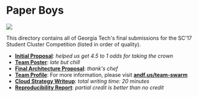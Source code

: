 # Paper Boys
![](https://upload.wikimedia.org/wikipedia/en/1/1e/SouthParkChef.png)

This directory contains all of Georgia Tech's final submissions for the SC'17 Student Cluster Competition (listed in order of quality).
* **[Initial Proposal](2017-submissions/team_swarm_proposal.pdf)**: _helped us get 4.5 to 1 odds for taking the crown_
* **[Team Poster](2017-submissions/team_poster.pdf)**: _late but chill_
* **[Final Architecture Proposal](2017-submissions/final_architecture_proposal.pdf)**: _thank's chef_
* **[Team Profile](2017-submissions/team_profile.md)**: For more information, please visit **[andf.us/team-swarm](https://andf.us/team-swarm)**
* **[Cloud Strategy Writeup](2017-submissions/cloud_strategy_writeup.pdf)**: _total writing time: 20 minutes_
* **[Reproducibility Report](2017-submissions/reproducibility_report_v1.pdf)**: _partial credit is better than no credit_

